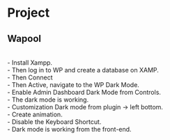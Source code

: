 # Project 
## Wapool
<br>
- Install Xampp.
<br>
- Then log in to WP and create a database on XAMP.
<br>
- Then Connect
<br>
- Then Active, navigate to the WP Dark Mode.
<br>
- Enable Admin Dashboard Dark Mode from Controls.
<br>
- The dark mode is working.
<br>
- Customization Dark mode from plugin -> left bottom.
<br>
- Create animation.
<br>
- Disable the Keyboard Shortcut.
<br>
- Dark mode is working from the front-end.


